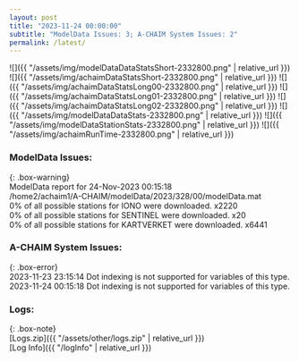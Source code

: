 ```yaml
---
layout: post
title: "2023-11-24 00:00:00"
subtitle: "ModelData Issues: 3; A-CHAIM System Issues: 2"
permalink: /latest/
---
```


![]({{ "/assets/img/modelDataDataStatsShort-2332800.png" | relative_url }})
![]({{ "/assets/img/achaimDataStatsShort-2332800.png" | relative_url }})
![]({{ "/assets/img/achaimDataStatsLong00-2332800.png" | relative_url }})
![]({{ "/assets/img/achaimDataStatsLong01-2332800.png" | relative_url }})
![]({{ "/assets/img/achaimDataStatsLong02-2332800.png" | relative_url }})
![]({{ "/assets/img/modelDataDataStats-2332800.png" | relative_url }})
![]({{ "/assets/img/modelDataStationStats-2332800.png" | relative_url }})
![]({{ "/assets/img/achaimRunTime-2332800.png" | relative_url }})


### ModelData Issues:  
  
{: .box-warning}  
 ModelData report for 24-Nov-2023 00:15:18   
 /home2/achaim1/A-CHAIM/modelData/2023/328/00/modelData.mat   
 0% of all possible stations for IONO were downloaded. x2220   
 0% of all possible stations for SENTINEL were downloaded. x20   
 0% of all possible stations for KARTVERKET were downloaded. x6441   
  
### A-CHAIM System Issues:  
  
{: .box-error}  
2023-11-23 23:15:14 Dot indexing is not supported for variables of this type.  
2023-11-24 00:15:18 Dot indexing is not supported for variables of this type.  

### Logs:  
  
{: .box-note}  
[Logs.zip]({{ "/assets/other/logs.zip" | relative_url }})  
[Log Info]({{ "/logInfo" | relative_url }})  
